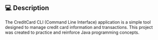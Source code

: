   ## 💻 Description
  
  The CreditCard CLI (Command Line Interface) application is a simple tool designed to manage credit card information and transactions. This project was created to practice and reinforce Java programming concepts. 
